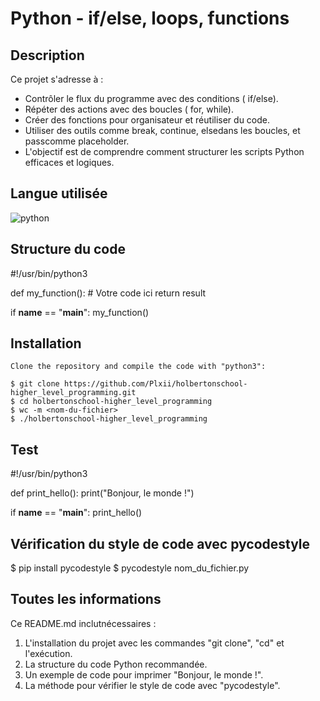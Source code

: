 # Python - if/else, loops, functions

## Description

Ce projet s'adresse à :

- Contrôler le flux du programme avec des conditions ( if/else).
- Répéter des actions avec des boucles ( for, while).
- Créer des fonctions pour organisateur et réutiliser du code.
- Utiliser des outils comme break, continue, elsedans les boucles, et passcomme placeholder.
- L'objectif est de comprendre comment structurer les scripts Python efficaces et logiques.

## Langue utilisée

![python](https://img.shields.io/badge/language-python-blue)

## Structure du code

#!/usr/bin/python3

def my_function():
    # Votre code ici
    return result

if __name__ == "__main__":
    my_function()

## Installation

```
Clone the repository and compile the code with "python3":

$ git clone https://github.com/Plxii/holbertonschool-higher_level_programming.git
$ cd holbertonschool-higher_level_programming
$ wc -m <nom-du-fichier>
$ ./holbertonschool-higher_level_programming
```
## Test

#!/usr/bin/python3

def print_hello():
    print("Bonjour, le monde !")

if __name__ == "__main__":
    print_hello()

## Vérification du style de code avec pycodestyle

$ pip install pycodestyle
$ pycodestyle nom_du_fichier.py

## Toutes les informations

Ce README.md inclutnécessaires :

1. L'installation du projet avec les commandes "git clone", "cd" et l'exécution.
2. La structure du code Python recommandée.
3. Un exemple de code pour imprimer "Bonjour, le monde !".
4. La méthode pour vérifier le style de code avec "pycodestyle".
